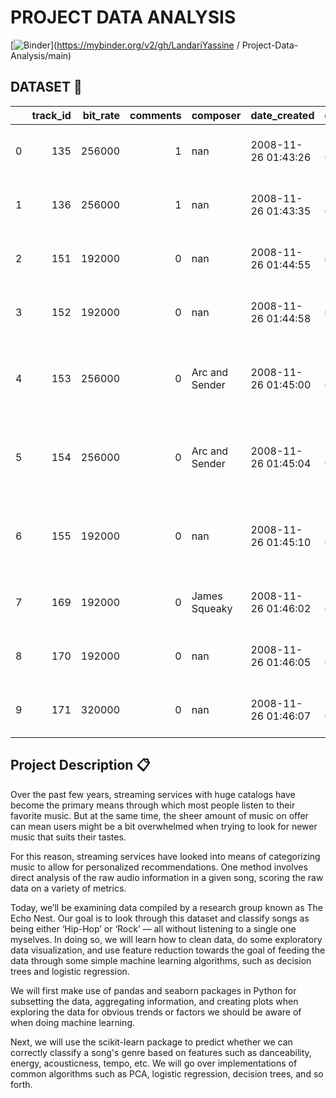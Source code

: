 # PROJECT DATA ANALYSIS

[![Binder](https://mybinder.org/badge_logo.svg)](https://mybinder.org/v2/gh/LandariYassine / Project-Data-Analysis/main)

## DATASET :file_folder:


|    |   track_id |   bit_rate |   comments | composer       | date_created        | date_recorded       |   duration |   favorites | genre_top   | genres   | genres_all   | information       |   interest | language_code   | license                                                                       |   listens |   lyricist |   number |   publisher | tags   | title                      |
|---:|-----------:|-----------:|-----------:|:---------------|:--------------------|:--------------------|-----------:|------------:|:------------|:---------|:-------------|:------------------|-----------:|:----------------|:------------------------------------------------------------------------------|----------:|-----------:|---------:|------------:|:-------|:---------------------------|
|  0 |        135 |     256000 |          1 | nan            | 2008-11-26 01:43:26 | 2008-11-26 00:00:00 |        837 |           0 | Rock        | [45, 58] | [58, 12, 45] | nan               |       2484 | en              | Attribution-NonCommercial-ShareAlike 3.0 International                        |      1832 |        nan |        0 |         nan | []     | Father's Day               |
|  1 |        136 |     256000 |          1 | nan            | 2008-11-26 01:43:35 | 2008-11-26 00:00:00 |        509 |           0 | Rock        | [45, 58] | [58, 12, 45] | nan               |       1948 | en              | Attribution-NonCommercial-ShareAlike 3.0 International                        |      1498 |        nan |        0 |         nan | []     | Peel Back The Mountain Sky |
|  2 |        151 |     192000 |          0 | nan            | 2008-11-26 01:44:55 | nan                 |        192 |           0 | Rock        | [25]     | [25, 12]     | nan               |        701 | en              | Attribution-NonCommercial-ShareAlike 3.0 International                        |       148 |        nan |        4 |         nan | []     | Untitled 04                |
|  3 |        152 |     192000 |          0 | nan            | 2008-11-26 01:44:58 | nan                 |        193 |           0 | Rock        | [25]     | [25, 12]     | nan               |        637 | en              | Attribution-NonCommercial-ShareAlike 3.0 International                        |        98 |        nan |       11 |         nan | []     | Untitled 11                |
|  4 |        153 |     256000 |          0 | Arc and Sender | 2008-11-26 01:45:00 | 2008-11-26 00:00:00 |        405 |           5 | Rock        | [26]     | [26, 12]     | nan               |        354 | en              | Attribution-NonCommercial-NoDerivatives (aka Music Sharing) 3.0 International |       424 |        nan |        2 |         nan | []     | Hundred-Year Flood         |
|  5 |        154 |     256000 |          0 | Arc and Sender | 2008-11-26 01:45:04 | 2008-11-26 00:00:00 |        319 |           1 | Rock        | [26]     | [26, 12]     | nan               |        242 | en              | Attribution-NonCommercial-NoDerivatives (aka Music Sharing) 3.0 International |       205 |        nan |        4 |         nan | []     | Squares And Circles        |
|  6 |        155 |     192000 |          0 | nan            | 2008-11-26 01:45:10 | 2008-11-26 00:00:00 |        756 |           1 | Rock        | [26]     | [26, 12]     | nan               |        268 | en              | Attribution-NonCommercial-NoDerivatives (aka Music Sharing) 3.0 International |       197 |        nan |        0 |         nan | []     | Maps of the Stars Homes    |
|  7 |        169 |     192000 |          0 | James Squeaky  | 2008-11-26 01:46:02 | 2006-01-01 00:00:00 |        144 |           1 | Rock        | [25]     | [25, 12]     | nan               |        815 | en              | Attribution-NonCommercial-ShareAlike 3.0 International                        |       270 |        nan |        1 |         nan | []     | Boss of Goth               |
|  8 |        170 |     192000 |          0 | nan            | 2008-11-26 01:46:05 | 2006-10-07 00:00:00 |        181 |           0 | Rock        | [25]     | [25, 12]     | nan               |        468 | en              | Attribution-NonCommercial-ShareAlike 3.0 International                        |       122 |        nan |        2 |         nan | []     | Industry Standard Massacre |
|  9 |        171 |     320000 |          0 | nan            | 2008-11-26 01:46:07 | 2008-11-26 00:00:00 |         80 |           0 | Rock        | [25]     | [25, 12]     | <p>Unreleased</p> |        582 | en              | Attribution-NonCommercial-ShareAlike 3.0 International                        |       242 |        nan |        2 |         nan | []     | Marching as Technitions    |


## Project Description :clipboard:

Over the past few years, streaming services with huge catalogs have become the primary means through which most people listen to their favorite music. But at the same time, the sheer amount of music on offer can mean users might be a bit overwhelmed when trying to look for newer music that suits their tastes. 

For this reason, streaming services have looked into means of categorizing music to allow for personalized recommendations. One method involves direct analysis of the raw audio information in a given song, scoring the raw data on a variety of metrics.

Today, we’ll be examining data compiled by a research group known as The Echo Nest. Our goal is to look through this dataset and classify songs as being either ‘Hip-Hop’ or ‘Rock’ — all without listening to a single one myselves. In doing so, we will learn how to clean data, do some exploratory data visualization, and use feature reduction towards the goal of feeding the data through some simple machine learning algorithms, such as decision trees and logistic regression.

We will first make use of pandas and seaborn packages in Python for subsetting the data, aggregating information, and creating plots when exploring the data for obvious trends or factors we should be aware of when doing machine learning.

Next, we will use the scikit-learn package to predict whether we can correctly classify a song's genre based on features such as danceability, energy, acousticness, tempo, etc. We will go over implementations of common algorithms such as PCA, logistic regression, decision trees, and so forth.
